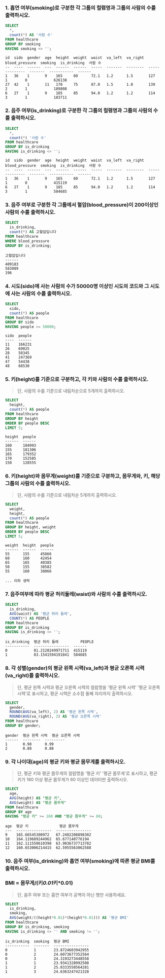 ###  1. 흡연 여부(smoking)로 구분한 각 그룹의 컬렴명과 그룹의 사람의 수를 출력하시오.

```sql 
SELECT 
  *, 
  count(*) AS '사람 수'
FROM healthcare 
GROUP BY smoking
HAVING smoking <> '';
```
```
id  sido  gender  age  height  weight  waist  va_left  va_right  blood_pressure  smoking  is_drinking  사람 수  
--  ----  ------  ---  ------  ------  -----  -------  --------  --------------  -------  -----------  ------
1   36    1       9    165     60      72.1   1.2      1.5       127             1        0            626138
27  42    1       11   170     75      87.0   1.5      1.0       139             2        1            189808
6   27    1       9    185     85      94.0   1.2      1.2       114             3        1            183711
```
 
###  2. 음주 여부(is_drinking)로 구분한 각 그룹의 컬렴명과 그룹의 사람의 수를 출력하시오.

```sql 
SELECT 
  *, 
  count(*) '사람 수'
FROM healthcare
GROUP BY is_drinking
HAVING is_drinking <> '';
```

```
id  sido  gender  age  height  weight  waist  va_left  va_right  blood_pressure  smoking  is_drinking  사람 수  
--  ----  ------  ---  ------  ------  -----  -------  --------  --------------  -------  -----------  ------
1   36    1       9    165     60      72.1   1.2      1.5       127             1        0            415119
6   27    1       9    185     85      94.0   1.2      1.2       114             3        1            584685
```
 
### 3. 음주 여부로 구분한 각 그룹에서 혈압(blood_pressure)이 200이상인 사람의 수를 출력하시오.

```sql
SELECT 
  is_drinking,
  count(*) AS 고혈압입니다  
FROM healthcare 
WHERE blood_pressure 
GROUP BY is_drinking;
```

```
고혈압입니다
------
409183
583089
196
```

### 4. 시도(sido)에 사는 사람의 수가 50000명 이상인 시도의 코드와 그 시도에 사는 사람의 수를 출력하시오.

```sql
SELECT 
  sido,
  count(*) AS people 
FROM healthcare 
GROUP BY sido
HAVING people >= 50000;
```
```
sido  people
----  ------
11    166231
26    69025 
28    58345 
41    247369
47    54438 
48    68530 
```

### 5. 키(height)를 기준으로 구분하고, 각 키와 사람의 수를 출력하시오.

> 단, 사람의 수를 기준으로 내림차순으로 5개까지 출력하시오.

```sql
SELECT 
  height, 
  count(*) AS people 
FROM healthcare 
GROUP BY height
ORDER BY people DESC
LIMIT 5;
```
```
height  people
------  ------
160     184993
155     181306
165     179352
170     152585
150     128555
```

### 6. 키(height)와 몸무게(weight)를 기준으로 구분하고, 몸무게와, 키, 해당 그룹의 사람의 수를 출력하시오. 

> 단, 사람의 수를 기준으로 내림차순 5개까지 출력하시오.

```sql
SELECT 
  weight, 
  height, 
  count(*) AS people 
FROM healthcare 
GROUP BY height, weight
ORDER BY people DESC
LIMIT 5;
```
```
weight  height  people
------  ------  ------
55      155     45866 
60      160     42454 
65      165     40385 
50      155     38582 
55      160     38066 

... 이하 생략 
```
### 7. 음주여부에 따라 평균 허리둘레(waist)와 사람의 수를 출력하시오.

```sql 
SELECT 
  is_drinking, 
  AVG(waist) AS '평균 허리 둘레', 
  COUNT(*) AS PEOPLE 
FROM healthcare 
GROUP BY is_drinking
HAVING is_drinking <> '';
``` 
```
is_drinking  평균 허리 둘레          PEOPLE
-----------  ----------------  ------
0            81.2128249971711  415119
1            83.1541594191841  584685
```

### 8. 각 성별(gender)의 평균 왼쪽 시력(va_left)과 평균 오른쪽 시력(va_right)를 출력하시오.

> 단, 평균 왼쪽 시력과 평균 오른쪽 시력의 컬럼명을 '평균 왼쪽 시력' '평균 오른쪽 시력'로 표시하고, 평균 시력은 소수점 둘째 자리까지 출력하시오.

```sql
SELECT 
  gender, 
  ROUND(AVG(va_left), 2) AS '평균 왼쪽 시력', 
  ROUND(AVG(va_right), 2) AS '평균 오른쪽 시력'
FROM healthcare 
GROUP BY gender;
```
```
gender  평균 왼쪽 시력  평균 오른쪽 시력
------  --------  ---------
1       0.98      0.99     
2       0.88      0.88   
```

### 9. 각 나이대(age)의 평균 키와 평균 몸무게를 출력하시오.

> 단, 평균 키와 평균 몸무게의 컬럼명을 '평균 키' '평균 몸무게'로 표시하고, 평균키가 160 이상 평균 몸무게가 60 이상인 데이터만 출력하시오.

```sql
SELECT 
  age, 
  AVG(height) AS "평균 키", 
  AVG(weight) AS "평균 몸무게"
FROM healthcare 
GROUP BY age
HAVING "평균 키" >= 160 AND "평균 몸무게" >= 60;
```
```
age  평균 키              평균 몸무게          
---  ----------------  ----------------
9    165.66545300972   67.2402208898302
10   164.119689244962  65.677140776194 
11   162.111550610398  63.9036737713782
12   160.653006214415  62.5955563062588
```

### 10. 음주 여부(is_drinking)와 흡연 여부(smoking)에 따른 평균 BMI를 출력하시오.
### BMI = 몸무게/(키*0.01*키*0.01)

> 단, 음주 여부 또는 흡연 여부가 공백이 아닌 행만 사용하세요.

```sql
SELECT 
  is_drinking, 
  smoking, 
  AVG(weight/((height*0.01)*(height*0.01))) AS '평균 BMI' 
FROM healthcare 
GROUP BY is_drinking, smoking
HAVING is_drinking <> '' AND smoking != '';
```
```
is_drinking  smoking  평균 BMI          
-----------  -------  ----------------
0            1        23.8724603942955
0            2        24.6073677352564
0            3        24.3193273448558
1            1        23.9341328992508
1            2        25.0333550564281
1            3        24.6363247421328
```